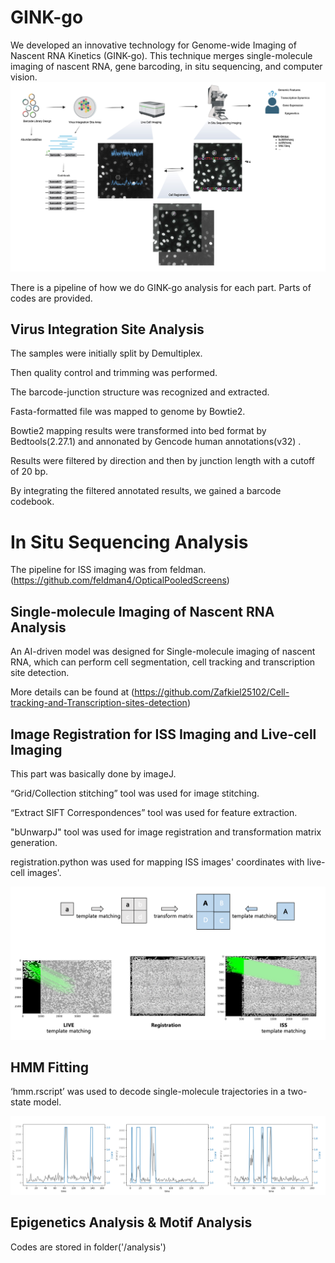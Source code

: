 # GINK-go 

We developed an innovative technology for Genome-wide Imaging of Nascent RNA Kinetics (GINK-go). This technique merges single-molecule imaging of nascent RNA, gene barcoding, in situ sequencing, and computer vision.
![image](./docs/workflow.jpg)

There is a pipeline of how we do GINK-go analysis for each part. Parts of codes are provided.

## Virus Integration Site Analysis

The samples were initially split by Demultiplex. 

Then quality control and trimming was performed.  

The barcode-junction structure was recognized and extracted. 

Fasta-formatted file was mapped to genome by Bowtie2.

Bowtie2 mapping results were transformed into bed format by Bedtools(2.27.1) and annonated  by Gencode human annotations(v32) . 

Results were filtered  by direction and then by junction length with a cutoff of 20 bp. 

By integrating the filtered annotated results, we gained a barcode codebook.

# In Situ Sequencing Analysis

The pipeline for ISS imaging was from feldman.
(https://github.com/feldman4/OpticalPooledScreens)

## Single-molecule Imaging of Nascent RNA Analysis
An AI-driven model was designed for Single-molecule imaging of nascent RNA, which can perform cell segmentation, cell tracking and transcription site detection. 

More details can be found at (https://github.com/Zafkiel25102/Cell-tracking-and-Transcription-sites-detection)



## Image Registration for ISS Imaging and Live-cell Imaging



This part was basically done by imageJ.

“Grid/Collection stitching” tool was used for image stitching.

“Extract SIFT Correspondences” tool was used for feature extraction. 

"bUnwarpJ" tool was used for image registration and transformation matrix generation.

 registration.python was used for mapping ISS images' coordinates with live-cell images'.



![image](./docs/registration.jfif)
## HMM Fitting

‘hmm.rscript’ was used to decode single-molecule trajectories in a two-state model.

![image](./docs/hmm.png)

## Epigenetics Analysis & Motif Analysis

Codes are stored in folder('/analysis')







